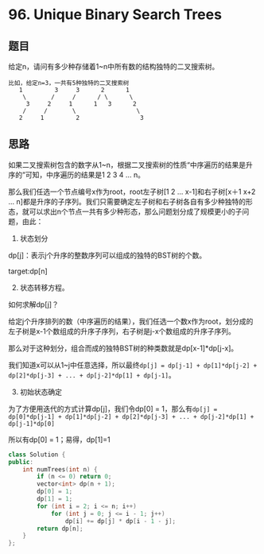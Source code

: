 # 96. Unique Binary Search Trees
## 题目

给定n，请问有多少种存储着1~n中所有数的结构独特的二叉搜索树。

```
比如，给定n=3，一共有5种独特的二叉搜索树
   1         3     3      2      1
    \       /     /      / \      \
     3     2     1      1   3      2
    /     /       \                 \
   2     1         2                 3
```

## 思路

如果二叉搜索树包含的数字从1~n，根据二叉搜索树的性质“中序遍历的结果是升序的”可知，中序遍历的结果是1 2 3 4 ... n。

那么我们任选一个节点编号x作为root，root左子树[1 2 ... x-1]和右子树[x＋1 x+2 ... n]都是升序的子序列。我们只需要确定左子树和右子树各自有多少种独特的形态，就可以求出n个节点一共有多少种形态，那么问题划分成了规模更小的子问题，由此：

1. 状态划分

dp[j]：表示j个升序的整数序列可以组成的独特的BST树的个数。

target:dp[n]

2. 状态转移方程。

如何求解dp[j]？

给定j个升序排列的数（中序遍历的结果），我们任选一个数x作为root，划分成的左子树是x-1个数组成的升序子序列，右子树是j-x个数组成的升序子序列。

那么对于这种划分，组合而成的独特BST树的种类数就是dp[x-1]*dp[j-x]。

我们知道x可以从1~j中任意选择，所以最终`dp[j] = dp[j-1] + dp[1]*dp[j-2] + dp[2]*dp[j-3] + ... + dp[j-2]*dp[1] + dp[j-1]`。

3. 初始状态确定

为了方便用迭代的方式计算dp[j]，我们令dp[0] = 1，那么有`dp[j] = dp[0]*dp[j-1] + dp[1]*dp[j-2] + dp[2]*dp[j-3] + ... + dp[j-2]*dp[1] + dp[j-1]*dp[0]`

所以有dp[0] = 1；易得，dp[1]=1

```C++
class Solution {
public:
    int numTrees(int n) {
        if (n <= 0) return 0;
        vector<int> dp(n + 1);
        dp[0] = 1;
        dp[1] = 1;
        for (int i = 2; i <= n; i++)
            for (int j = 0; j <= i - 1; j++)
                dp[i] += dp[j] * dp[i - 1 - j];
        return dp[n];
    }
};
```
